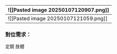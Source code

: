 
| ![[Pasted image 20250107120907.png]] |
| ------------------------------------ |
| ![[Pasted image 20250107121059.png]] |

### 對位需求：
定鏡
肢體